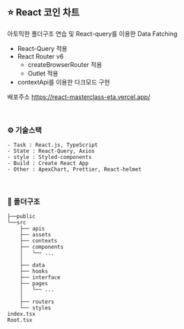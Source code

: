 ## ⭐️ React 코인 차트

아토믹한 폴더구조 연습 및 React-query를 이용한 Data Fatching

- React-Query 적용
- React Router v6
  - createBrowserRouter 적용
  - Outlet 적용
- contextApi를 이용한 다크모드 구현

배포주소 https://react-masterclass-eta.vercel.app/

<br>

### ⚙️ 기술스택

```
- Task : React.js, TypeScript
- State : React-Query, Axios
- style : Styled-components
- Build : Create React App
- Other : ApexChart, Prettier, React-helmet
```

<br>

### 📁 폴더구조

```
├──public
└──src
    ├── apis
    ├── assets
    ├── contexts
    ├── components
    │   └── ...
    │
    ├── data
    ├── hooks
    ├── interface
    ├── pages
    │   └── ...
    │
    ├── routers
    └── styles
index.tsx
Root.tsx
```
